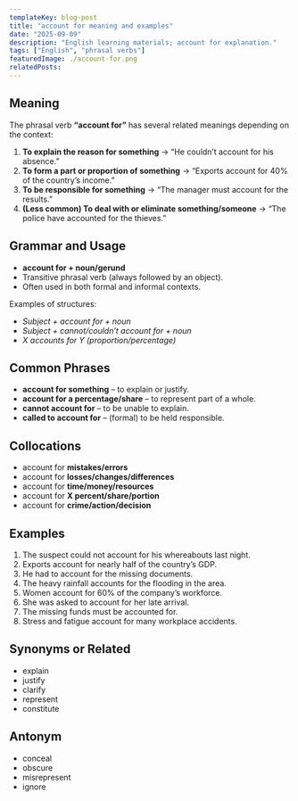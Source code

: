 ```yaml
---
templateKey: blog-post
title: "account for meaning and examples"
date: "2025-09-09"
description: "English learning materials; account for explanation."
tags: ["English", "phrasal verbs"]
featuredImage: ./account-for.png
relatedPosts:
---
```


## Meaning

The phrasal verb **“account for”** has several related meanings depending on the context:

1. **To explain the reason for something**
   → “He couldn’t account for his absence.”
2. **To form a part or proportion of something**
   → “Exports account for 40% of the country’s income.”
3. **To be responsible for something**
   → “The manager must account for the results.”
4. **(Less common) To deal with or eliminate something/someone**
   → “The police have accounted for the thieves.”

## Grammar and Usage

- **account for + noun/gerund**
- Transitive phrasal verb (always followed by an object).
- Often used in both formal and informal contexts.

Examples of structures:

- _Subject + account for + noun_
- _Subject + cannot/couldn’t account for + noun_
- _X accounts for Y (proportion/percentage)_

## Common Phrases

- **account for something** – to explain or justify.
- **account for a percentage/share** – to represent part of a whole.
- **cannot account for** – to be unable to explain.
- **called to account for** – (formal) to be held responsible.

## Collocations

- account for **mistakes/errors**
- account for **losses/changes/differences**
- account for **time/money/resources**
- account for **X percent/share/portion**
- account for **crime/action/decision**

## Examples

1. The suspect could not account for his whereabouts last night.
2. Exports account for nearly half of the country’s GDP.
3. He had to account for the missing documents.
4. The heavy rainfall accounts for the flooding in the area.
5. Women account for 60% of the company’s workforce.
6. She was asked to account for her late arrival.
7. The missing funds must be accounted for.
8. Stress and fatigue account for many workplace accidents.

## Synonyms or Related

- explain
- justify
- clarify
- represent
- constitute

## Antonym

- conceal
- obscure
- misrepresent
- ignore
